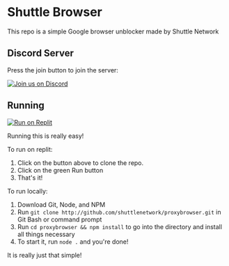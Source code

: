# Shuttle Browser

This repo is a simple Google browser unblocker made by Shuttle Network


## Discord Server

Press the join button to join the server:

[![Join us on Discord](https://invidget.switchblade.xyz/RYk4qhFt23)](https://discord.gg/RYk4qhFt23)


## Running

[![Run on Replit](https://binbashbanana.github.io/deploy-buttons/buttons/remade/replit.svg)](https://replit.com/github/shuttlenetwork/proxybrowser)

Running this is really easy!

To run on replit:
  1. Click on the button above to clone the repo.
  2. Click on the green Run button
  3. That's it!

To run locally:
  1. Download Git, Node, and NPM
  2. Run `git clone http://github.com/shuttlenetwork/proxybrowser.git` in Git Bash or command prompt
  3. Run `cd proxybrowser && npm install` to go into the directory and install all things necessary
  4. To start it, run `node .` and you're done!

It is really just that simple!
